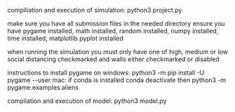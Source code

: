 compiliation and execution of simulation: python3 project.py


make sure you have all submission files in the needed directory
ensure you have pygame installed, math installed, random installed, numpy installed, time installed, matplotlib.pyplot installed


when running the simulation you must only have one of high, medium or low social distancing checkmarked and walls either checkmarked or disabled



instructions to install pygame on windows: 
    python3 -m pip install -U pygame --user
mac:
    if conda is installed 
        conda deactivate
    then 
    python3 -m pygame.examples.aliens




compilation and execution of model: python3 model.py
